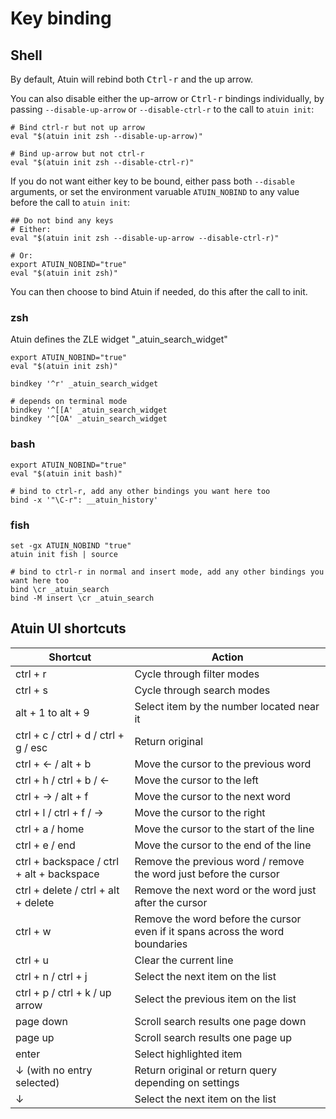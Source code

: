 # Key binding

## Shell

By default, Atuin will rebind both <kbd>Ctrl-r</kbd> and the up arrow.

You can also disable either the up-arrow or <kbd>Ctrl-r</kbd> bindings individually, by passing
`--disable-up-arrow` or `--disable-ctrl-r` to the call to `atuin init`:

```
# Bind ctrl-r but not up arrow
eval "$(atuin init zsh --disable-up-arrow)"

# Bind up-arrow but not ctrl-r
eval "$(atuin init zsh --disable-ctrl-r)"
```

If you do not want either key to be bound, either pass both `--disable` arguments, or set the
environment varuable `ATUIN_NOBIND` to any value before the call to `atuin init`:

```
## Do not bind any keys
# Either:
eval "$(atuin init zsh --disable-up-arrow --disable-ctrl-r)"

# Or:
export ATUIN_NOBIND="true"
eval "$(atuin init zsh)"
```

You can then choose to bind Atuin if needed, do this after the call to init.

### zsh

Atuin defines the ZLE widget "\_atuin_search_widget"

```
export ATUIN_NOBIND="true"
eval "$(atuin init zsh)"

bindkey '^r' _atuin_search_widget

# depends on terminal mode
bindkey '^[[A' _atuin_search_widget
bindkey '^[OA' _atuin_search_widget
```

### bash

```
export ATUIN_NOBIND="true"
eval "$(atuin init bash)"

# bind to ctrl-r, add any other bindings you want here too
bind -x '"\C-r": __atuin_history'
```

### fish

```
set -gx ATUIN_NOBIND "true"
atuin init fish | source

# bind to ctrl-r in normal and insert mode, add any other bindings you want here too
bind \cr _atuin_search
bind -M insert \cr _atuin_search
```

## Atuin UI shortcuts

| Shortcut                                  | Action                                                                                                             |
| ----------------------------------------- | ------------------------------------------------------------------------------------------------------------------ |
| ctrl + r                                  | Cycle through filter modes                                                                                         |
| ctrl + s                                  | Cycle through search modes                                   |
| alt + 1 to alt + 9                        | Select item by the number located near it                                                                          |
| ctrl + c / ctrl + d / ctrl + g / esc      | Return original                                                                                                    |
| ctrl + ← / alt + b                        | Move the cursor to the previous word                                                                               |
| ctrl + h / ctrl + b / ←                   | Move the cursor to the left                                                                                        |
| ctrl + → / alt + f                        | Move the cursor to the next word                                                                                   |
| ctrl + l / ctrl + f / →                   | Move the cursor to the right                                                                                       |
| ctrl + a / home                           | Move the cursor to the start of the line                                                                           |
| ctrl + e / end                            | Move the cursor to the end of the line                                                                             |
| ctrl + backspace / ctrl + alt + backspace | Remove the previous word / remove the word just before the cursor                                                  |
| ctrl + delete / ctrl + alt + delete       | Remove the next word or the word just after the cursor                                                             |
| ctrl + w                                  | Remove the word before the cursor even if it spans across the word boundaries                                      |
| ctrl + u                                  | Clear the current line                                                                                             |
| ctrl + n / ctrl + j                       | Select the next item on the list                                                                                   |
| ctrl + p / ctrl + k / up arrow            | Select the previous item on the list                                                                               |
| page down                                 | Scroll search results one page down                                                                                |
| page up                                   | Scroll search results one page up                                                                                  |
| enter                                     | Select highlighted item                                                                                            |
| ↓ (with no entry selected)                | Return original or return query depending on settings                                                              |
| ↓                                         | Select the next item on the list                                                              |
